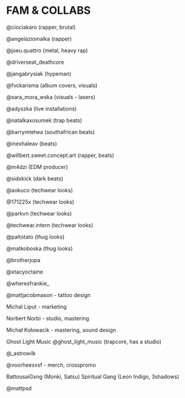 # FAM & COLLABS

@ciociakaro (rapper, brutal)

@angelaziomalka (rapper)

@joeu.quattro (metal, heavy rap)

@driverseat_deathcore

@jangabrysiak (hypeman)

@fvckarisma (album covers, visuals)

@sara_mora_wska (visuals - lasers)

@adyszka (live installations)

@natalkaxosumek (trap beats)

@barrymtetwa (southafrican beats)

@inexhaleav (beats)

@willbert.sweet.concept.art (rapper, beats)

@m4dzi (EDM producer)

@sidxkick (dark beats)

@aokuco (techwear looks)

@171225x (techwear looks)

@parkvn (techwear looks)

@techwear.intern (techwear looks)

@paltotato (thug looks)

@matkoboska (thug looks)

@brotherjopa

@xtacyoctaine

@wheresfrankie_

@mattjacobmason - tattoo design

Michal Liput - marketing

Norbert Norbi - studio, mastering

Michał Kołowacik - mastering, sound design

Ghost Light Music @ghost_light_music (trapcore, has a studio)

@_astrowilk

@voorheesxsf - merch, crosspromo

BattousaiGxng (Monki, Satsu)
Spiritual Gang (Leon Indigo, 3shadows)

@mattpsd


